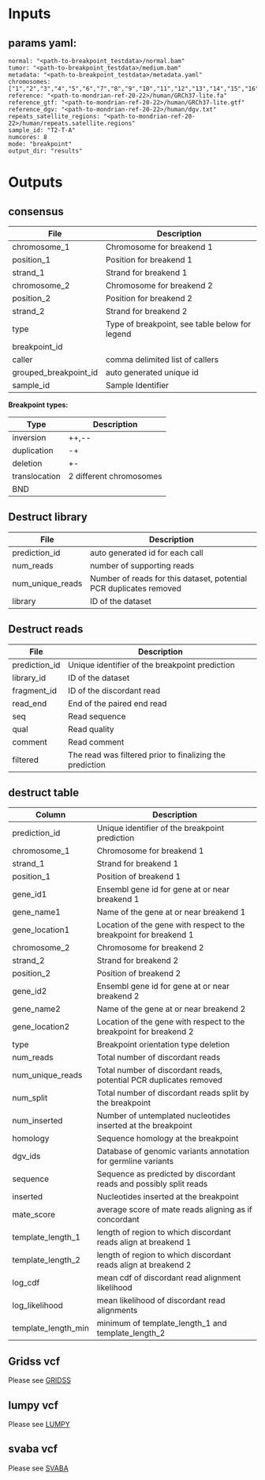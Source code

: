 
# Inputs



## params yaml:

```
normal: "<path-to-breakpoint_testdata>/normal.bam"
tumor: "<path-to-breakpoint_testdata>/medium.bam"
metadata: "<path-to-breakpoint_testdata>/metadata.yaml"
chromosomes: ["1","2","3","4","5","6","7","8","9","10","11","12","13","14","15","16","17","18","19","20","21","22","X","Y"]
reference: "<path-to-mondrian-ref-20-22>/human/GRCh37-lite.fa"
reference_gtf: "<path-to-mondrian-ref-20-22>/human/GRCh37-lite.gtf"
reference_dgv: "<path-to-mondrian-ref-20-22>/human/dgv.txt"
repeats_satellite_regions: "<path-to-mondrian-ref-20-22>/human/repeats.satellite.regions"
sample_id: "T2-T-A"
numcores: 8
mode: "breakpoint"
output_dir: "results"
```


# Outputs

## consensus 

| File                 | Description                                   |
|----------------------|-----------------------------------------------|
|chromosome_1          |Chromosome for breakend 1                      |
|position_1            |Position for breakend 1                        |
|strand_1              |Strand for breakend 1                          |
|chromosome_2          |Chromosome for breakend 2                      |
|position_2            |Position for breakend 2                        |
|strand_2              |Strand for breakend 2                          |
|type                  |Type of breakpoint, see table below for legend |
|breakpoint_id         |                                               |
|caller                |comma delimited list of callers                |
|grouped_breakpoint_id |auto generated unique id                       |
|sample_id             |Sample Identifier                              |


**Breakpoint types:**

|Type          | Description|
|--------------|-------------------|
|inversion     |++,--|
|duplication   |-+|
|deletion      |+-|
|translocation | 2 different chromosomes|
|BND           ||


## Destruct library

| File            | Description                                                       |
|-----------------|-------------------------------------------------------------------|
|prediction_id    |auto generated id for each call                                    |
|num_reads        |number of supporting reads                                         |
|num_unique_reads |Number of reads for this dataset, potential PCR duplicates removed |
|library          |ID of the dataset                                                  |

## Destruct reads

| File         | Description                                             |
|--------------|---------------------------------------------------------|
|prediction_id |Unique identifier of the breakpoint prediction           |
|library_id    |ID of the dataset                                        |
|fragment_id   |ID of the discordant read                                |
|read_end      |End of the paired end read                               |
|seq           |Read sequence                                            |
|qual          |Read quality                                             |
|comment       |Read comment                                             |
|filtered      |The read was filtered prior to finalizing the prediction |

## destruct table

| Column              | Description                                                        |
|---------------------|--------------------------------------------------------------------|
| prediction_id       | Unique identifier of the breakpoint prediction                     |
| chromosome_1        | Chromosome for breakend 1                                          |
| strand_1            | Strand for breakend 1                                              |
| position_1          | Position of breakend 1                                             |
| gene_id1            | Ensembl gene id for gene at or near breakend 1                     |
| gene_name1          | Name of the gene at or near breakend 1                             |
| gene_location1      | Location of the gene with respect to the breakpoint for breakend 1 |
| chromosome_2        | Chromosome for breakend 2                                          |
| strand_2            | Strand for breakend 2                                              |
| position_2          | Position of breakend 2                                             |
| gene_id2            | Ensembl gene id for gene at or near breakend 2                     |
| gene_name2          | Name of the gene at or near breakend 2                             |
| gene_location2      | Location of the gene with respect to the breakpoint for breakend 2 |
| type                | Breakpoint orientation type deletion                               |
| num_reads           | Total number of discordant reads                                   |
| num_unique_reads    | Total number of discordant reads, potential PCR duplicates removed |
| num_split           | Total number of discordant reads split by the breakpoint           |
| num_inserted        | Number of untemplated nucleotides inserted at the breakpoint       |
| homology            | Sequence homology at the breakpoint                                |
| dgv_ids             | Database of genomic variants annotation for germline variants      |
| sequence            | Sequence as predicted by discordant reads and possibly split reads |
| inserted            | Nucleotides inserted at the breakpoint                             |
| mate_score          | average score of mate reads aligning as if concordant              |
| template_length_1   | length of region to which discordant reads align at breakend 1     |
| template_length_2   | length of region to which discordant reads align at breakend 2     |
| log_cdf             | mean cdf of discordant read alignment likelihood                   |
| log_likelihood      | mean likelihood of discordant read alignments                      |
| template_length_min | minimum of template_length_1 and template_length_2                 |


## Gridss vcf

Please see [GRIDSS](https://github.com/PapenfussLab/gridss)

## lumpy vcf

Please see [LUMPY](https://github.com/arq5x/lumpy-sv)

## svaba vcf

Please see [SVABA](https://github.com/walaj/svaba)
